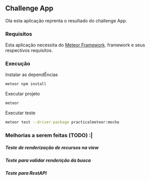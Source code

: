 ## Challenge App

Ola esta aplicação reprenta o resultado do challenge App.

### Requisitos

Esta aplicação necessita do [Meteor Framework](https://meteor.com).  framework e seus respectivos requisitos.
 
### Execução

Instalar as dependÊncias 
```bash
meteor npm install
```
Executar projeto
```bash
meteor
```

Executar teste
```bash
meteor test --driver-package practicalmeteor:mocha
```

### Melhorias a serem feitas (TODO) :|
##### Teste de renderização de recursos na view
##### Teste para validar renderição da busca
##### Teste para RestAPI
